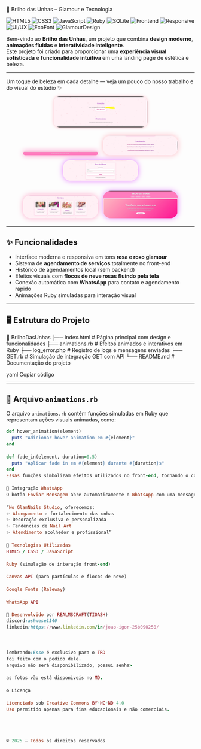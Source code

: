 💅 Brilho das Unhas – Glamour e Tecnologia


![HTML5](https://img.shields.io/badge/HTML5-E34F26?style=for-the-badge&logo=html5&logoColor=white)
![CSS3](https://img.shields.io/badge/CSS3-1572B6?style=for-the-badge&logo=css3&logoColor=white)
![JavaScript](https://img.shields.io/badge/JavaScript-F7E017?style=for-the-badge&logo=javascript&logoColor=black)
![Ruby](https://img.shields.io/badge/Ruby-CC342D?style=for-the-badge&logo=ruby&logoColor=white)
![SQLite](https://img.shields.io/badge/SQLite-003B57?style=for-the-badge&logo=sqlite&logoColor=white)
![Frontend](https://img.shields.io/badge/Frontend-FF69B4?style=for-the-badge)
![Responsive](https://img.shields.io/badge/Responsive-4CAF50?style=for-the-badge)
![UI/UX](https://img.shields.io/badge/UI%2FUX-9C27B0?style=for-the-badge)
![EcoFont](https://img.shields.io/badge/Font%20Eco-Friendly-81C784?style=for-the-badge)
![GlamourDesign](https://img.shields.io/badge/Glamour%20Design-FFB6C1?style=for-the-badge)

Bem-vindo ao **Brilho das Unhas**, um projeto que combina **design moderno**, **animações fluidas** e **interatividade inteligente**.  
Este projeto foi criado para proporcionar uma **experiência visual sofisticada** e **funcionalidade intuitiva** em uma landing page de estética e beleza.

---



Um toque de beleza em cada detalhe — veja um pouco do nosso trabalho e do visual do estúdio ✨  

<p align="center">
  <img src="assets/1.png" alt="Logo GlamNails Studio" width="250" style="border-radius:15px; box-shadow:0 0 10px pink;"/>
</p>

<p align="center">
  <img src="assets/2.jpeg" alt="Unhas decoradas 1" width="200" style="margin:5px; border-radius:20px; box-shadow:0 0 15px #ff80bf;"/>
  <img src="assets/3.jpeg" alt="Unhas decoradas 2" width="200" style="margin:5px; border-radius:20px; box-shadow:0 0 15px #ffb6c1;"/>
  <img src="assets/4.jpeg" alt="Unhas decoradas 3" width="200" style="margin:5px; border-radius:20px; box-shadow:0 0 15px #e57aff;"/>
</p>

<p align="center">
  <img src="assets/5.jpeg" alt="Ambiente GlamNails" width="200" style="margin:5px; border-radius:20px; box-shadow:0 0 15px #ffa6c9;"/>
  <img src="assets/6.jpeg" alt="Cliente feliz GlamNails" width="200" style="margin:5px; border-radius:20px; box-shadow:0 0 15px #e68cff;"/>
</p>


---

## ✨ Funcionalidades

- Interface moderna e responsiva em tons **rosa e roxo glamour**  
- Sistema de **agendamento de serviços** totalmente no front-end  
- Histórico de agendamentos local (sem backend)  
- Efeitos visuais com **flocos de neve rosas fluindo pela tela**  
- Conexão automática com **WhatsApp** para contato e agendamento rápido  
- Animações Ruby simuladas para interação visual

---

## 🖥️ Estrutura do Projeto

📁 BrilhoDasUnhas
├── index.html # Página principal com design e funcionalidades
├── animations.rb # Efeitos animados e interativos em Ruby
├── log_error.php # Registro de logs e mensagens enviadas
├── GET.rb # Simulação de integração GET com API
└── README.md # Documentação do projeto

yaml
Copiar código

---

## 💎 Arquivo `animations.rb`

O arquivo `animations.rb` contém funções simuladas em Ruby que representam ações visuais animadas, como:

```ruby
def hover_animation(element)
  puts "Adicionar hover animation em #{element}"
end

def fade_in(element, duration=0.5)
  puts "Aplicar fade in em #{element} durante #{duration}s"
end
Essas funções simbolizam efeitos utilizados no front-end, tornando o código mais modular e artístico.

📱 Integração WhatsApp
O botão Enviar Mensagem abre automaticamente o WhatsApp com uma mensagem pré-formatada:

“No GlamNails Studio, oferecemos:
✨ Alongamento e fortalecimento das unhas
✨ Decoração exclusiva e personalizada
✨ Tendências de Nail Art
✨ Atendimento acolhedor e profissional”

🧠 Tecnologias Utilizadas
HTML5 / CSS3 / JavaScript

Ruby (simulação de interação front-end)

Canvas API (para partículas e flocos de neve)

Google Fonts (Raleway)

WhatsApp API

💜 Desenvolvido por REALMSCRAFT(TIOASH)
discord:ashwese1140
linkedin:https://www.linkedin.com/in/joao-igor-25b090250/



lembrando:Esse é exclusivo para o TRD
foi feito com o pedido dele.
arquivo não será disponibilizado, possui senha>

as fotos vão está disponiveis no MD.

⚙️ Licença

Licenciado sob Creative Commons BY-NC-ND 4.0
Uso permitido apenas para fins educacionais e não comerciais.




© 2025 – Todos os direitos reservados

